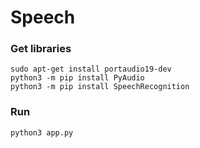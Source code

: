 # Speech

### Get libraries
    sudo apt-get install portaudio19-dev
    python3 -m pip install PyAudio
    python3 -m pip install SpeechRecognition

### Run 
    python3 app.py